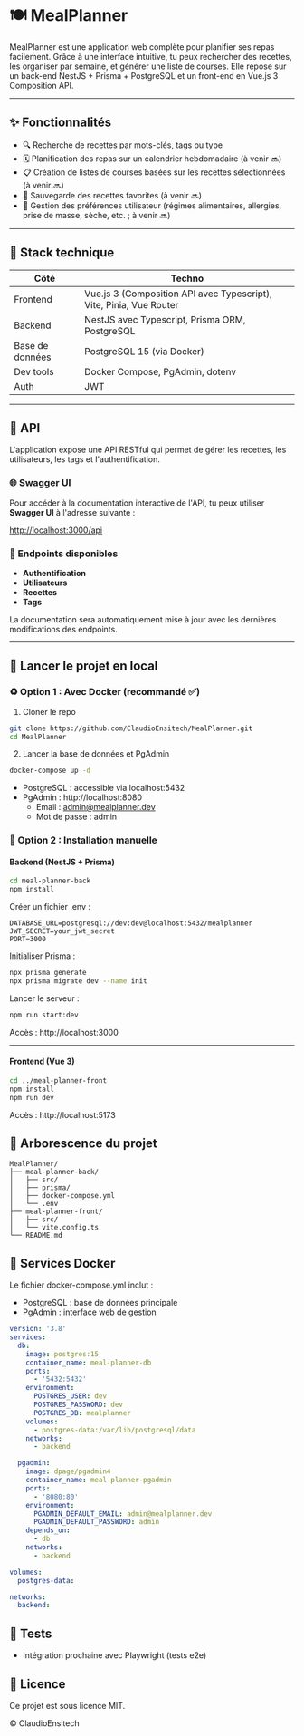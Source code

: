 # 🍽️ MealPlanner

MealPlanner est une application web complète pour planifier ses repas facilement. Grâce à une interface intuitive, tu peux rechercher des recettes, les organiser par semaine, et générer une liste de courses. Elle repose sur un back-end NestJS + Prisma + PostgreSQL et un front-end en Vue.js 3 Composition API.

---

## ✨ Fonctionnalités

- 🔍 Recherche de recettes par mots-clés, tags ou type
- 🗓️ Planification des repas sur un calendrier hebdomadaire (à venir 🔜)
- 📋 Création de listes de courses basées sur les recettes sélectionnées (à venir 🔜)
- 💾 Sauvegarde des recettes favorites (à venir 🔜)
- 👤 Gestion des préférences utilisateur (régimes alimentaires, allergies, prise de masse, sèche, etc. ; à venir 🔜)

---

## 🧰 Stack technique

| Côté | Techno |
|------|--------|
| Frontend | Vue.js 3 (Composition API avec Typescript), Vite, Pinia, Vue Router |
| Backend | NestJS avec Typescript, Prisma ORM, PostgreSQL |
| Base de données | PostgreSQL 15 (via Docker) |
| Dev tools | Docker Compose, PgAdmin, dotenv |
| Auth | JWT |

---

## 📑 API

L'application expose une API RESTful qui permet de gérer les recettes, les utilisateurs, les tags et l'authentification.

### 🌐 Swagger UI

Pour accéder à la documentation interactive de l'API, tu peux utiliser **Swagger UI** à l'adresse suivante :

[http://localhost:3000/api](http://localhost:3000/api)

### 🔧 Endpoints disponibles

- **Authentification**
- **Utilisateurs**
- **Recettes**
- **Tags**

La documentation sera automatiquement mise à jour avec les dernières modifications des endpoints.

---

## 🚀 Lancer le projet en local

### ♻️ Option 1 : Avec Docker (recommandé ✅)

1. Cloner le repo

```bash
git clone https://github.com/ClaudioEnsitech/MealPlanner.git
cd MealPlanner
```

2. Lancer la base de données et PgAdmin

```bash
docker-compose up -d
```

- PostgreSQL : accessible via localhost:5432
- PgAdmin : http://localhost:8080
  - Email : admin@mealplanner.dev
  - Mot de passe : admin

### 🧪 Option 2 : Installation manuelle

#### Backend (NestJS + Prisma)

```bash
cd meal-planner-back
npm install
```

Créer un fichier .env :

```
DATABASE_URL=postgresql://dev:dev@localhost:5432/mealplanner
JWT_SECRET=your_jwt_secret
PORT=3000
```

Initialiser Prisma :

```bash
npx prisma generate
npx prisma migrate dev --name init
```

Lancer le serveur :

```bash
npm run start:dev
```

Accès : http://localhost:3000

---

#### Frontend (Vue 3)

```bash
cd ../meal-planner-front
npm install
npm run dev
```

Accès : http://localhost:5173

## 📁 Arborescence du projet

```
MealPlanner/
├── meal-planner-back/
│   ├── src/
│   ├── prisma/
│   ├── docker-compose.yml
│   └── .env
├── meal-planner-front/
│   ├── src/
│   └── vite.config.ts
└── README.md
```

## 🐳 Services Docker
Le fichier docker-compose.yml inclut :

- PostgreSQL : base de données principale
- PgAdmin : interface web de gestion

```yaml
version: '3.8'
services:
  db:
    image: postgres:15
    container_name: meal-planner-db
    ports:
      - '5432:5432'
    environment:
      POSTGRES_USER: dev
      POSTGRES_PASSWORD: dev
      POSTGRES_DB: mealplanner
    volumes:
      - postgres-data:/var/lib/postgresql/data
    networks:
      - backend

  pgadmin:
    image: dpage/pgadmin4
    container_name: meal-planner-pgadmin
    ports:
      - '8080:80'
    environment:
      PGADMIN_DEFAULT_EMAIL: admin@mealplanner.dev
      PGADMIN_DEFAULT_PASSWORD: admin
    depends_on:
      - db
    networks:
      - backend

volumes:
  postgres-data:

networks:
  backend:
```

## 🧪 Tests

- Intégration prochaine avec Playwright (tests e2e)
  
## 📝 Licence

Ce projet est sous licence MIT.

© ClaudioEnsitech
